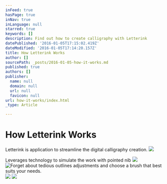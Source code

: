```yaml
---
inFeed: true
hasPage: true
inNav: true
inLanguage: null
starred: true
keywords: []
description: Find out how to create calligraphy with Letterink
datePublished: '2016-01-05T17:15:02.419Z'
dateModified: '2016-01-05T17:14:20.157Z'
title: How Letterink Works
author: []
sourcePath: _posts/2016-01-05-how-it-works.md
published: true
authors: []
publisher:
  name: null
  domain: null
  url: null
  favicon: null
url: how-it-works/index.html
_type: Article

---
```

# How Letterink Works

Letterink is application to streamline the digital calligraphy creation.
![](https://s3-us-west-2.amazonaws.com/the-grid-img/p/3572b5acd7085102fe5a45f034923a77e7ce18ba.gif)

Leverages technology to simulate the work with pointed nib
![](https://the-grid-user-content.s3-us-west-2.amazonaws.com/282a3e2c-d2ab-46d0-9a09-c1e13e64d999.png)
![Forget about tedious outlines adjustments and choose a brush that best suits your needs.](https://the-grid-user-content.s3-us-west-2.amazonaws.com/39f9a005-f678-4b76-8411-0f95d0861703.gif)
![](https://the-grid-user-content.s3-us-west-2.amazonaws.com/8c29fbd4-cc62-43c5-b06a-9a0f5596bd5d.gif)
![](https://the-grid-user-content.s3-us-west-2.amazonaws.com/5e277a41-4a3b-4a3e-918e-26ec3464529f.gif)